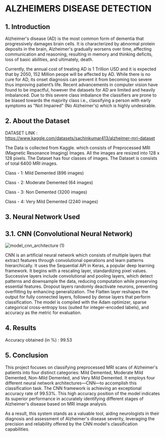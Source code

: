 # ALZHEIMERS DISEASE DETECTION
## 1. Introduction
Alzheimer's disease (AD) is the most common form of dementia that progressively damages brain cells. It is characterized by abnormal protein deposits in the brain, Alzheimer's gradually worsens over time, affecting communication and reasoning, resulting in memory and thinking deficits, loss of basic abilities, and ultimately, death. 

Currently, the annual cost of treating AD is 1 Trillion USD and it is expected that by 2050, 152 Million peope will be affected by AD. While there is no cure for AD, its onset diagnosis can prevent it from becoming too severe thus improving patient’s life. Recent advancements in computer vision have found to be impactful, however the datasets for AD are limited and heavily imbalanced. Due to this severe class imbalance the classifiers are prone to be biased towards the majority class i.e., classifying a person with early symptoms as "Not Impaired" (No Alzheimer's) which is highly undesirable.

## 2. About the Dataset
DATASET LINK : https://www.kaggle.com/datasets/sachinkumar413/alzheimer-mri-dataset

The Data is collected from Kaggle. which  consists of Preprocessed MRI (Magnetic Resonance Imaging) Images. All the images are resized into 128 x 128 pixels. The Dataset has four classes of images.
The Dataset is consists of total 6400 MRI images.

Class - 1: Mild Demented (896 images)

Class - 2: Moderate Demented (64 images)

Class - 3: Non Demented (3200 images)

Class - 4: Very Mild Demented (2240 images)

## 3. Neural Network Used

## 3.1. CNN (Convolutional Neural Network)
![model_cnn_architecture (1)](https://github.com/ShrutiGoyal9990/Alzheimers_Disease_Detection/assets/121054868/0025173d-77f2-4878-bfcd-ddec8fc02608)

CNN is an artificial neural network which consists of multiple layers that extract features through convolutional operations and learn patterns hierarchically. It uses the Sequential API in Keras, a popular deep learning framework. It begins with a rescaling layer, standardizing pixel values. Successive layers include convolutional and pooling layers, which detect patterns and downsample the data, reducing computation while preserving essential features. Dropout layers randomly deactivate neurons, preventing overfitting by enhancing generalization. The Flatten layer reshapes the output for fully connected layers, followed by dense layers that perform classification. The model is compiled with the Adam optimizer, sparse categorical cross-entropy loss (suited for integer-encoded labels), and accuracy as the metric for evaluation.

## 4. Results 
Accuracy obtained (in %) : 99.53

## 5. Conclusion
This project focuses on classifying preprocessed MRI scans of Alzheimer's patients into four distinct categories: Mild Demented, Moderate Mild Demented, Non-Mild Demented, and Very Mild Demented. It employs four different neural network architectures—CNN—to accomplish this classification task. The CNN framework is achieving an exceptional accuracy rate of 99.53%. This high accuracy position of the model indicates its superior performance in accurately identifying different stages of Alzheimer's disease based on MRI image analysis. 

As a result, this system stands as a valuable tool, aiding neurologists in their diagnosis and assessment of Alzheimer's disease severity, leveraging the precision and reliability offered by the CNN model's classification capabilities.
